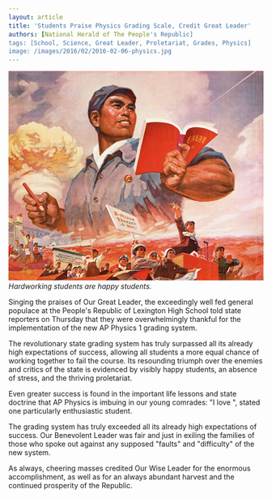 ```yaml
---
layout: article
title: 'Students Praise Physics Grading Scale, Credit Great Leader'
authors: [National Herald of The People's Republic]
tags: [School, Science, Great Leader, Proletariat, Grades, Physics]
image: /images/2016/02/2016-02-06-physics.jpg
---
```

![Hardworking students are happy students.](/images/2016/02/2016-02-06-physics.jpg)
*Hardworking students are happy students.*

Singing the praises of Our Great Leader, the exceedingly well fed general populace at the People's Republic of Lexington High School told state reporters on Thursday that they were overwhelmingly thankful for the implementation of the new AP Physics 1 grading system.

The revolutionary state grading system has truly surpassed all its already high expectations of success, allowing all students a more equal chance of working together to fail the course. Its resounding triumph over the enemies and critics of the state is evidenced by visibly happy students, an absence of stress, and the thriving proletariat.

Even greater success is found in the important life lessons and state doctrine that AP Physics is imbuing in our young comrades: "I love ", stated one particularly enthusiastic student.

The grading system has truly exceeded all its already high expectations of success. Our Benevolent Leader was fair and just in exiling the families of those who spoke out against any supposed "faults" and "difficulty" of the new system.

As always, cheering masses credited Our Wise Leader for the enormous accomplishment, as well as for an always abundant harvest and the continued prosperity of the Republic.
